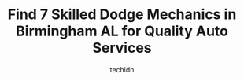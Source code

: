 ---
layout: ampstory
image: https://images.unsplash.com/photo-1618156903850-a0277427c567?ixlib=rb-4.0.3&ixid=MnwxMjA3fDB8MHxwaG90by1wYWdlfHx8fGVufDB8fHx8&auto=format&fit=crop&w=640&h=853&q=80
author: techidn
featured: false
description: When it comes to finding reliable automotive experts in Birmingham AL, USA, look no further than the 7 best Dodge Mechanic in the area. With their exceptional skills and dedication to provid
title: Find 7 Skilled Dodge Mechanics in Birmingham AL for Quality Auto Services
cover:
   title: Find 7 Skilled Dodge Mechanics in Birmingham AL for Quality Auto Services
   subtitle: Rickpate
   background: https://images.unsplash.com/photo-1618156903850-a0277427c567?ixlib=rb-4.0.3&ixid=MnwxMjA3fDB8MHxwaG90by1wYWdlfHx8fGVufDB8fHx8&auto=format&fit=crop&w=640&h=853&q=80

pages: 
 - layout: thirds
   top: <h1>#1 Mackins Garage</h1>
   bottom: "<p>The team over at world class auto are truly world class. I recently took my 1978 Mercedes 450 SL to their shop after purchasing the vehicle.  After they diagnosed some is</p>"
   background: https://www.knot35.com/toplist/wp-content/uploads/2023/06/best-dodge-mechanic-1-in-birmingham-al-1685834793.jpeg
   backgroundblur: true
 - layout: thirds
   top: <h1>#2 TAPCO Premier Auto Repair</h1>
   bottom: "<p>600 24th St S, Birmingham, AL 35233, United States</p>"
   background: https://www.knot35.com/toplist/wp-content/uploads/2023/06/best-dodge-mechanic-2-in-birmingham-al-1685834794.jpeg
   cta:
      link: https://www.knot35.com/toplist/find-7-skilled-dodge-mechanics-in-birmingham-al-for-quality-auto-services/
      text: Find 7 Skilled Dodge Mechanics in Birmingham AL for Quality Auto Services
 - layout: thirds
   top: <h1>#3 Hutchinson Automotive Inc</h1>
   bottom: "<p>2617 5th Ave S, Birmingham, AL 35233, United States</p>"
   background: https://www.knot35.com/toplist/wp-content/uploads/2023/06/best-dodge-mechanic-3-in-birmingham-al-1685834794.jpeg
   cta:
      link: https://www.knot35.com/toplist/find-7-skilled-dodge-mechanics-in-birmingham-al-for-quality-auto-services/
      text: Find 7 Skilled Dodge Mechanics in Birmingham AL for Quality Auto Services
 - layout: thirds
   top: <h1>#4 Jim Burke Nissan Service</h1>
   bottom: "<p>1300 3rd Ave N, Birmingham, AL 35203, United States</p>"
   background: https://images.unsplash.com/photo-1609083590460-7b8cc0ca65f8?ixlib=rb-4.0.3&ixid=MnwxMjA3fDB8MHxwaG90by1wYWdlfHx8fGVufDB8fHx8&auto=format&fit=crop&w=640&h=853&q=80
   cta:
      link: https://www.knot35.com/toplist/find-7-skilled-dodge-mechanics-in-birmingham-al-for-quality-auto-services/
      text: Find 7 Skilled Dodge Mechanics in Birmingham AL for Quality Auto Services
 - layout: thirds
   top: <h1>#5 Antwons Mobile Mechanic Service</h1>
   bottom: "<p>321 Valley Ave, Birmingham, AL 35209, United States</p>"
   background: https://images.unsplash.com/photo-1462556791646-c201b8241a94?ixlib=rb-4.0.3&ixid=MnwxMjA3fDB8MHxwaG90by1wYWdlfHx8fGVufDB8fHx8&auto=format&fit=crop&w=640&h=853&q=80
   cta:
      link: https://www.knot35.com/toplist/find-7-skilled-dodge-mechanics-in-birmingham-al-for-quality-auto-services/
      text: Find 7 Skilled Dodge Mechanics in Birmingham AL for Quality Auto Services
 - layout: thirds
   top: <h1>#6 DL Automotive LLC</h1>
   bottom: "<p>417 3rd St N, Birmingham, AL 35204, United States</p>"
   background: https://images.unsplash.com/photo-1567095761054-7a02e69e5c43?ixlib=rb-4.0.3&ixid=MnwxMjA3fDB8MHxwaG90by1wYWdlfHx8fGVufDB8fHx8&auto=format&fit=crop&w=640&h=853&q=80
   cta:
      link: https://www.knot35.com/toplist/find-7-skilled-dodge-mechanics-in-birmingham-al-for-quality-auto-services/
      text: Find 7 Skilled Dodge Mechanics in Birmingham AL for Quality Auto Services
 - layout: thirds
   top: <h1>#7 Auto & Truck Services</h1>
   bottom: "<p>100 25th St S, Birmingham, AL 35233, United States</p>"
   background: https://images.unsplash.com/photo-1557672172-298e090bd0f1?ixlib=rb-4.0.3&ixid=MnwxMjA3fDB8MHxwaG90by1wYWdlfHx8fGVufDB8fHx8&auto=format&fit=crop&w=640&h=853&q=80
   cta:
      link: https://www.knot35.com/toplist/find-7-skilled-dodge-mechanics-in-birmingham-al-for-quality-auto-services/
      text: Find 7 Skilled Dodge Mechanics in Birmingham AL for Quality Auto Services
 - layout: thirds
   middle: Continue reading...
   background: https://images.unsplash.com/photo-1531169509526-f8f1fdaa4a67?ixlib=rb-4.0.3&ixid=MnwxMjA3fDB8MHxwaG90by1wYWdlfHx8fGVufDB8fHx8&auto=format&fit=crop&w=640&h=853&q=80
   cta:
      link: https://www.knot35.com/toplist/find-7-skilled-dodge-mechanics-in-birmingham-al-for-quality-auto-services/
      text: Find 7 Skilled Dodge Mechanics in Birmingham AL for Quality Auto Services
      
---